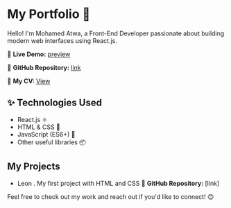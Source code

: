 # My Portfolio 🌟  

Hello! I'm Mohamed Atwa, a Front-End Developer passionate about building modern web interfaces using React.js.  

🚀 **Live Demo:** [preview](https://atwa-portfolio.netlify.app)

📂 **GitHub Repository:** [link](https://github.com/mo-atwa/My-Portfolio)

📄 **My CV:** [View ](https://drive.google.com/file/d/1oH9P8n6Gb4Hv0qNAXYkjiC-fvSW14jEb/view?usp=sharing)

## ✨ Technologies Used  
- React.js ⚛️  
- HTML & CSS 🎨  
- JavaScript (ES6+) 🚀  
- Other useful libraries 📦

## My Projects 
- Leon
  . My first project with HTML and CSS
   📂 **GitHub Repository:** [link]

Feel free to check out my work and reach out if you'd like to connect! 😊  
